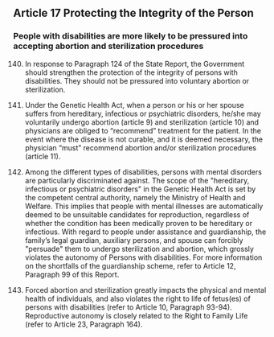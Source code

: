 ## Article 17 Protecting the Integrity of the Person

### People with disabilities are more likely to be pressured into accepting abortion and sterilization procedures

<ol start="140">
  <li><p>In response to Paragraph 124 of the State Report, the Government should strengthen the protection of the integrity of persons with disabilities. They should not be pressured into voluntary abortion or sterilization.</p></li>

  <li><p>Under the Genetic Health Act, when a person or his or her spouse suffers from hereditary, infectious or psychiatric disorders, he/she may voluntarily undergo abortion (article 9) and sterilization (article 10) and physicians are obliged to “recommend” treatment for the patient. In the event where the disease is not curable, and it is deemed necessary, the physician “must” recommend abortion and/or sterilization procedures (article 11).</p></li>

  <li><p>Among the different types of disabilities, persons with mental disorders are particularly discriminated against. The scope of the "hereditary, infectious or psychiatric disorders" in the Genetic Health Act is set by the competent central authority, namely the Ministry of Health and Welfare. This implies that people with mental illnesses are automatically deemed to be unsuitable candidates for reproduction, regardless of whether the condition has been medically proven to be hereditary or infectious. With regard to people under assistance and guardianship, the family’s legal guardian, auxiliary persons, and spouse can forcibly "persuade" them to undergo sterilization and abortion, which grossly violates the autonomy of Persons with disabilities. For more information on the shortfalls of the guardianship scheme, refer to Article 12, Paragraph 99 of this Report.</p></li>

  <li><p>Forced abortion and sterilization greatly impacts the physical and mental health of individuals, and also violates the right to life of fetus(es) of persons with disabilities (refer to Article 10, Paragraph 93-94). Reproductive autonomy is closely related to the Right to Family Life (refer to Article 23, Paragraph 164).</p></li>
</ol>
